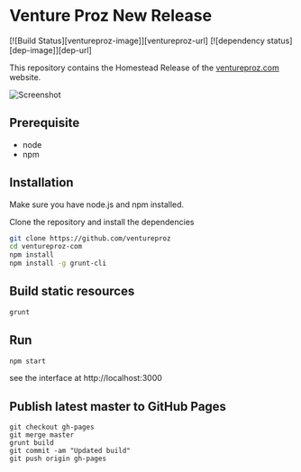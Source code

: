 # Venture Proz New Release

[![Build Status][ventureproz-image]][ventureproz-url] [![dependency status][dep-image]][dep-url]

This repository contains the Homestead Release of the [ventureproz.com](https://ventureproz.com/) website.


![Screenshot]("Screenshot")

## Prerequisite
* node
* npm

## Installation
Make sure you have node.js and npm installed.

Clone the repository and install the dependencies

```bash
git clone https://github.com/ventureproz
cd ventureproz-com
npm install
npm install -g grunt-cli
```

## Build static resources

```bash
grunt
```

## Run

```bash
npm start
```

see the interface at http://localhost:3000

## Publish latest master to GitHub Pages

```
git checkout gh-pages
git merge master
grunt build
git commit -am "Updated build"
git push origin gh-pages
```


